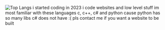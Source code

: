 ![Top Langs](https://github-readme-stats.vercel.app/api/top-langs/?username=icebanana0&layout=compact)
i started coding in 2023 i code websites and low level stuff im most familiar with these languages c, c++, c# and python cause python has so many libs c# does not have :( pls contact me if you want a website to be built
